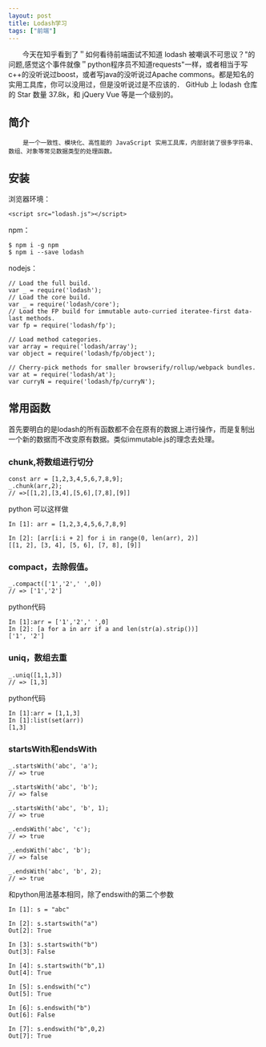 ```yaml
---
layout: post
title: Lodash学习
tags: ["前端"]
---
```


　　今天在知乎看到了＂如何看待前端面试不知道 lodash 被嘲讽不可思议？"的问题,感觉这个事件就像＂python程序员不知道requests"一样，或者相当于写c++的没听说过boost，或者写java的没听说过Apache commons。都是知名的实用工具库，你可以没用过，但是没听说过是不应该的．
GitHub 上 lodash 仓库的 Star 数量 37.8k，和 jQuery Vue 等是一个级别的。

## 简介
        是一个一致性、模块化、高性能的 JavaScript 实用工具库，内部封装了很多字符串、数组、对象等常见数据类型的处理函数。

## 安装

浏览器环境：
~~~
<script src="lodash.js"></script>
~~~

npm：
~~~
$ npm i -g npm
$ npm i --save lodash
~~~


nodejs：
~~~
// Load the full build.
var _ = require('lodash');
// Load the core build.
var _ = require('lodash/core');
// Load the FP build for immutable auto-curried iteratee-first data-last methods.
var fp = require('lodash/fp');
 
// Load method categories.
var array = require('lodash/array');
var object = require('lodash/fp/object');
 
// Cherry-pick methods for smaller browserify/rollup/webpack bundles.
var at = require('lodash/at');
var curryN = require('lodash/fp/curryN');
~~~

## 常用函数

首先要明白的是lodash的所有函数都不会在原有的数据上进行操作，而是复制出一个新的数据而不改变原有数据。类似immutable.js的理念去处理。

### chunk,将数组进行切分
~~~
const arr = [1,2,3,4,5,6,7,8,9];
_.chunk(arr,2);
// =>[[1,2],[3,4],[5,6],[7,8],[9]]
~~~

python 可以这样做
~~~
In [1]: arr = [1,2,3,4,5,6,7,8,9]                                               

In [2]: [arr[i:i + 2] for i in range(0, len(arr), 2)]             
[[1, 2], [3, 4], [5, 6], [7, 8], [9]]
~~~

### compact，去除假值。
~~~
_.compact(['1','2',' ',0])
// => ['1','2']
~~~

python代码
~~~
In [1]:arr = ['1','2',' ',0]
In [2]: [a for a in arr if a and len(str(a).strip())]        
['1', '2']
~~~

### uniq，数组去重
~~~
_.uniq([1,1,3])
// => [1,3]
~~~


python代码
~~~
In [1]:arr = [1,1,3]
In [1]:list(set(arr)) 
[1,3]
~~~

### startsWith和endsWith
~~~
_.startsWith('abc', 'a');
// => true
 
_.startsWith('abc', 'b');
// => false
 
_.startsWith('abc', 'b', 1);
// => true

_.endsWith('abc', 'c');
// => true
 
_.endsWith('abc', 'b');
// => false
 
_.endsWith('abc', 'b', 2);
// => true
~~~

和python用法基本相同，除了endswith的第二个参数
~~~
In [1]: s = "abc"                                                               

In [2]: s.startswith("a")                                                       
Out[2]: True

In [3]: s.startswith("b")                                                       
Out[3]: False

In [4]: s.startswith("b",1)                                                     
Out[4]: True

In [5]: s.endswith("c")                                                         
Out[5]: True

In [6]: s.endswith("b")                                                         
Out[6]: False

In [7]: s.endswith("b",0,2)                                                     
Out[7]: True

~~~


